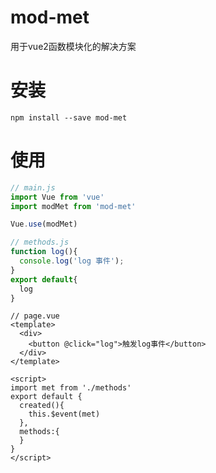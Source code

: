 # mod-met
用于vue2函数模块化的解决方案

# 安装
 ```
 npm install --save mod-met
 ```
  
# 使用
``` js
// main.js
import Vue from 'vue'
import modMet from 'mod-met'

Vue.use(modMet)
```

``` js
// methods.js
function log(){
  console.log('log 事件');
}
export default{
  log
}
```


``` vue
// page.vue
<template>
  <div>
    <button @click="log">触发log事件</button>
  </div>
</template>

<script>
import met from './methods'
export default {
  created(){
    this.$event(met)
  },
  methods:{
  }
}
</script>

  
